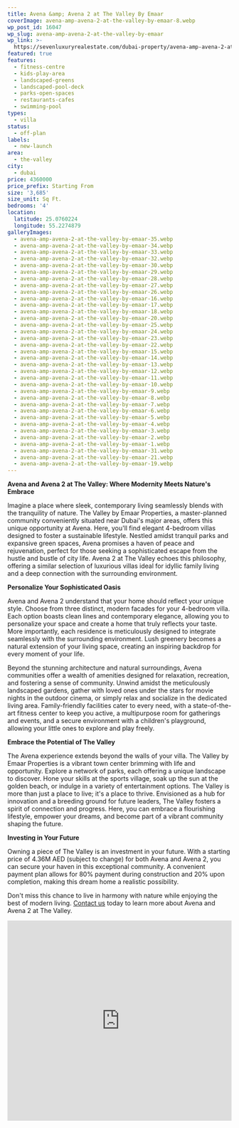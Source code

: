```yaml
---
title: Avena &amp; Avena 2 at The Valley By Emaar
coverImage: avena-amp-avena-2-at-the-valley-by-emaar-8.webp
wp_post_id: 16047
wp_slug: avena-amp-avena-2-at-the-valley-by-emaar
wp_link: >-
  https://sevenluxuryrealestate.com/dubai-property/avena-amp-avena-2-at-the-valley-by-emaar/
featured: true
features:
  - fitness-centre
  - kids-play-area
  - landscaped-greens
  - landscaped-pool-deck
  - parks-open-spaces
  - restaurants-cafes
  - swimming-pool
types:
  - villa
status:
  - off-plan
labels:
  - new-launch
area:
  - the-valley
city:
  - dubai
price: 4360000
price_prefix: Starting From
size: '3,685'
size_unit: Sq Ft.
bedrooms: '4'
location:
  latitude: 25.0760224
  longitude: 55.2274879
galleryImages:
  - avena-amp-avena-2-at-the-valley-by-emaar-35.webp
  - avena-amp-avena-2-at-the-valley-by-emaar-34.webp
  - avena-amp-avena-2-at-the-valley-by-emaar-33.webp
  - avena-amp-avena-2-at-the-valley-by-emaar-32.webp
  - avena-amp-avena-2-at-the-valley-by-emaar-30.webp
  - avena-amp-avena-2-at-the-valley-by-emaar-29.webp
  - avena-amp-avena-2-at-the-valley-by-emaar-28.webp
  - avena-amp-avena-2-at-the-valley-by-emaar-27.webp
  - avena-amp-avena-2-at-the-valley-by-emaar-26.webp
  - avena-amp-avena-2-at-the-valley-by-emaar-16.webp
  - avena-amp-avena-2-at-the-valley-by-emaar-17.webp
  - avena-amp-avena-2-at-the-valley-by-emaar-18.webp
  - avena-amp-avena-2-at-the-valley-by-emaar-20.webp
  - avena-amp-avena-2-at-the-valley-by-emaar-25.webp
  - avena-amp-avena-2-at-the-valley-by-emaar-24.webp
  - avena-amp-avena-2-at-the-valley-by-emaar-23.webp
  - avena-amp-avena-2-at-the-valley-by-emaar-22.webp
  - avena-amp-avena-2-at-the-valley-by-emaar-15.webp
  - avena-amp-avena-2-at-the-valley-by-emaar-14.webp
  - avena-amp-avena-2-at-the-valley-by-emaar-13.webp
  - avena-amp-avena-2-at-the-valley-by-emaar-12.webp
  - avena-amp-avena-2-at-the-valley-by-emaar-11.webp
  - avena-amp-avena-2-at-the-valley-by-emaar-10.webp
  - avena-amp-avena-2-at-the-valley-by-emaar-9.webp
  - avena-amp-avena-2-at-the-valley-by-emaar-8.webp
  - avena-amp-avena-2-at-the-valley-by-emaar-7.webp
  - avena-amp-avena-2-at-the-valley-by-emaar-6.webp
  - avena-amp-avena-2-at-the-valley-by-emaar-5.webp
  - avena-amp-avena-2-at-the-valley-by-emaar-4.webp
  - avena-amp-avena-2-at-the-valley-by-emaar-3.webp
  - avena-amp-avena-2-at-the-valley-by-emaar-2.webp
  - avena-amp-avena-2-at-the-valley-by-emaar-1.webp
  - avena-amp-avena-2-at-the-valley-by-emaar-31.webp
  - avena-amp-avena-2-at-the-valley-by-emaar-21.webp
  - avena-amp-avena-2-at-the-valley-by-emaar-19.webp
---
```


**Avena and Avena 2 at The Valley: Where Modernity Meets Nature's Embrace**

Imagine a place where sleek, contemporary living seamlessly blends with the tranquility of nature. The Valley by Emaar Properties, a master-planned community conveniently situated near Dubai's major areas, offers this unique opportunity at Avena. Here, you'll find elegant 4-bedroom villas designed to foster a sustainable lifestyle. Nestled amidst tranquil parks and expansive green spaces, Avena promises a haven of peace and rejuvenation, perfect for those seeking a sophisticated escape from the hustle and bustle of city life. Avena 2 at The Valley echoes this philosophy, offering a similar selection of luxurious villas ideal for idyllic family living and a deep connection with the surrounding environment.

**Personalize Your Sophisticated Oasis**

Avena and Avena 2 understand that your home should reflect your unique style. Choose from three distinct, modern facades for your 4-bedroom villa. Each option boasts clean lines and contemporary elegance, allowing you to personalize your space and create a home that truly reflects your taste. More importantly, each residence is meticulously designed to integrate seamlessly with the surrounding environment. Lush greenery becomes a natural extension of your living space, creating an inspiring backdrop for every moment of your life.

Beyond the stunning architecture and natural surroundings, Avena communities offer a wealth of amenities designed for relaxation, recreation, and fostering a sense of community. Unwind amidst the meticulously landscaped gardens, gather with loved ones under the stars for movie nights in the outdoor cinema, or simply relax and socialize in the dedicated living area. Family-friendly facilities cater to every need, with a state-of-the-art fitness center to keep you active, a multipurpose room for gatherings and events, and a secure environment with a children's playground, allowing your little ones to explore and play freely.

**Embrace the Potential of The Valley**

The Avena experience extends beyond the walls of your villa. The Valley by Emaar Properties is a vibrant town center brimming with life and opportunity. Explore a network of parks, each offering a unique landscape to discover. Hone your skills at the sports village, soak up the sun at the golden beach, or indulge in a variety of entertainment options. The Valley is more than just a place to live; it's a place to thrive. Envisioned as a hub for innovation and a breeding ground for future leaders, The Valley fosters a spirit of connection and progress. Here, you can embrace a flourishing lifestyle, empower your dreams, and become part of a vibrant community shaping the future.

**Investing in Your Future**

Owning a piece of The Valley is an investment in your future. With a starting price of 4.36M AED (subject to change) for both Avena and Avena 2, you can secure your haven in this exceptional community. A convenient payment plan allows for 80% payment during construction and 20% upon completion, making this dream home a realistic possibility.

Don't miss this chance to live in harmony with nature while enjoying the best of modern living. [Contact us](https://sevenluxuryrealestate.com/ "Home Page LIVE") today to learn more about Avena and Avena 2 at The Valley.

<iframe src="https://www.google.com/maps/embed?pb=!1m18!1m12!1m3!1d194523.9605075792!2d55.3316869460353!3d25.05035978706773!2m3!1f0!2f0!3f0!3m2!1i1024!2i768!4f13.1!3m3!1m2!1s0x3e5f7d5b6e348abf%3A0x200f43e8226e0a1c!2sThe%20Valley%20Emaar%20Properties!5e0!3m2!1sen!2sus!4v1720766979133!5m2!1sen!2sus" width="100%" height="450" style="border:0;" allowfullscreen loading="lazy" referrerpolicy="no-referrer-when-downgrade"></iframe>
